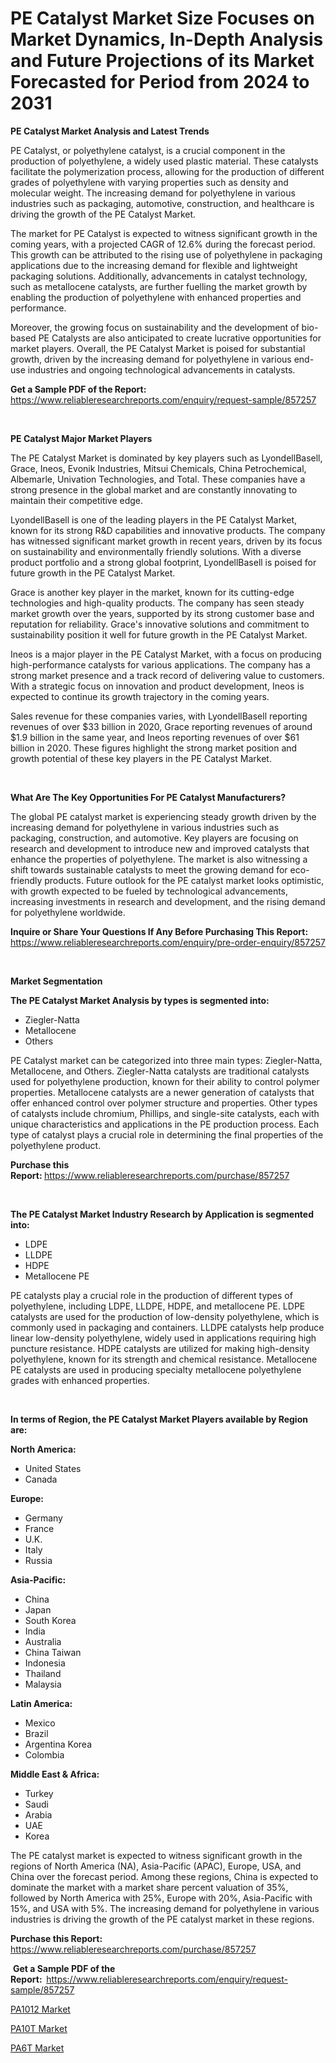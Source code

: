 <p><h1>PE Catalyst Market Size Focuses on Market Dynamics, In-Depth Analysis and Future Projections of its Market Forecasted for Period from 2024 to 2031</h1></p><p><strong>PE Catalyst Market Analysis and Latest Trends</strong></p>
<p><p>PE Catalyst, or polyethylene catalyst, is a crucial component in the production of polyethylene, a widely used plastic material. These catalysts facilitate the polymerization process, allowing for the production of different grades of polyethylene with varying properties such as density and molecular weight. The increasing demand for polyethylene in various industries such as packaging, automotive, construction, and healthcare is driving the growth of the PE Catalyst Market.</p><p>The market for PE Catalyst is expected to witness significant growth in the coming years, with a projected CAGR of 12.6% during the forecast period. This growth can be attributed to the rising use of polyethylene in packaging applications due to the increasing demand for flexible and lightweight packaging solutions. Additionally, advancements in catalyst technology, such as metallocene catalysts, are further fuelling the market growth by enabling the production of polyethylene with enhanced properties and performance.</p><p>Moreover, the growing focus on sustainability and the development of bio-based PE Catalysts are also anticipated to create lucrative opportunities for market players. Overall, the PE Catalyst Market is poised for substantial growth, driven by the increasing demand for polyethylene in various end-use industries and ongoing technological advancements in catalysts.</p></p>
<p><strong>Get a Sample PDF of the Report:&nbsp;</strong> <a href="https://www.reliableresearchreports.com/enquiry/request-sample/857257">https://www.reliableresearchreports.com/enquiry/request-sample/857257</a></p>
<p>&nbsp;</p>
<p><strong>PE Catalyst Major Market Players</strong></p>
<p><p>The PE Catalyst Market is dominated by key players such as LyondellBasell, Grace, Ineos, Evonik Industries, Mitsui Chemicals, China Petrochemical, Albemarle, Univation Technologies, and Total. These companies have a strong presence in the global market and are constantly innovating to maintain their competitive edge.</p><p>LyondellBasell is one of the leading players in the PE Catalyst Market, known for its strong R&D capabilities and innovative products. The company has witnessed significant market growth in recent years, driven by its focus on sustainability and environmentally friendly solutions. With a diverse product portfolio and a strong global footprint, LyondellBasell is poised for future growth in the PE Catalyst Market.</p><p>Grace is another key player in the market, known for its cutting-edge technologies and high-quality products. The company has seen steady market growth over the years, supported by its strong customer base and reputation for reliability. Grace's innovative solutions and commitment to sustainability position it well for future growth in the PE Catalyst Market.</p><p>Ineos is a major player in the PE Catalyst Market, with a focus on producing high-performance catalysts for various applications. The company has a strong market presence and a track record of delivering value to customers. With a strategic focus on innovation and product development, Ineos is expected to continue its growth trajectory in the coming years.</p><p>Sales revenue for these companies varies, with LyondellBasell reporting revenues of over $33 billion in 2020, Grace reporting revenues of around $1.9 billion in the same year, and Ineos reporting revenues of over $61 billion in 2020. These figures highlight the strong market position and growth potential of these key players in the PE Catalyst Market.</p></p>
<p>&nbsp;</p>
<p><strong>What Are The Key Opportunities For PE Catalyst Manufacturers?</strong></p>
<p><p>The global PE catalyst market is experiencing steady growth driven by the increasing demand for polyethylene in various industries such as packaging, construction, and automotive. Key players are focusing on research and development to introduce new and improved catalysts that enhance the properties of polyethylene. The market is also witnessing a shift towards sustainable catalysts to meet the growing demand for eco-friendly products. Future outlook for the PE catalyst market looks optimistic, with growth expected to be fueled by technological advancements, increasing investments in research and development, and the rising demand for polyethylene worldwide.</p></p>
<p><strong>Inquire or Share Your Questions If Any Before Purchasing This Report:</strong> <a href="https://www.reliableresearchreports.com/enquiry/pre-order-enquiry/857257">https://www.reliableresearchreports.com/enquiry/pre-order-enquiry/857257</a></p>
<p>&nbsp;</p>
<p><strong>Market Segmentation</strong></p>
<p><strong>The PE Catalyst Market Analysis by types is segmented into:</strong></p>
<p><ul><li>Ziegler-Natta</li><li>Metallocene</li><li>Others</li></ul></p>
<p><p>PE Catalyst market can be categorized into three main types: Ziegler-Natta, Metallocene, and Others. Ziegler-Natta catalysts are traditional catalysts used for polyethylene production, known for their ability to control polymer properties. Metallocene catalysts are a newer generation of catalysts that offer enhanced control over polymer structure and properties. Other types of catalysts include chromium, Phillips, and single-site catalysts, each with unique characteristics and applications in the PE production process. Each type of catalyst plays a crucial role in determining the final properties of the polyethylene product.</p></p>
<p><strong>Purchase this Report:&nbsp;</strong><a href="https://www.reliableresearchreports.com/purchase/857257">https://www.reliableresearchreports.com/purchase/857257</a></p>
<p>&nbsp;</p>
<p><strong>The PE Catalyst Market Industry Research by Application is segmented into:</strong></p>
<p><ul><li>LDPE</li><li>LLDPE</li><li>HDPE</li><li>Metallocene PE</li></ul></p>
<p><p>PE catalysts play a crucial role in the production of different types of polyethylene, including LDPE, LLDPE, HDPE, and metallocene PE. LDPE catalysts are used for the production of low-density polyethylene, which is commonly used in packaging and containers. LLDPE catalysts help produce linear low-density polyethylene, widely used in applications requiring high puncture resistance. HDPE catalysts are utilized for making high-density polyethylene, known for its strength and chemical resistance. Metallocene PE catalysts are used in producing specialty metallocene polyethylene grades with enhanced properties.</p></p>
<p>&nbsp;</p>
<p><strong>In terms of Region, the PE Catalyst Market Players available by Region are:</strong></p>
<p>
    <p> <strong> North America: </strong>
        <ul>
            <li>United States</li>
            <li>Canada</li>
        </ul>
        </p> 
    <p> <strong> Europe: </strong>
        <ul>
            <li>Germany</li>
            <li>France</li>
            <li>U.K.</li>
            <li>Italy</li>
            <li>Russia</li>
        </ul>
        </p> 
    <p> <strong> Asia-Pacific: </strong>
        <ul>
            <li>China</li>
            <li>Japan</li>
            <li>South Korea</li>
            <li>India</li>
            <li>Australia</li>
            <li>China Taiwan</li>
            <li>Indonesia</li>
            <li>Thailand</li>
            <li>Malaysia</li>
        </ul>
        </p> 
    <p> <strong> Latin America: </strong>
        <ul>
            <li>Mexico</li>
            <li>Brazil</li>
            <li>Argentina Korea</li>
            <li>Colombia</li>
        </ul>
        </p> 
    <p> <strong> Middle East & Africa: </strong>
        <ul>
            <li>Turkey</li>
            <li>Saudi</li>
            <li>Arabia</li>
            <li>UAE</li>
            <li>Korea</li>
        </ul>
    </p>
    </p>
<p><p>The PE catalyst market is expected to witness significant growth in the regions of North America (NA), Asia-Pacific (APAC), Europe, USA, and China over the forecast period. Among these regions, China is expected to dominate the market with a market share percent valuation of 35%, followed by North America with 25%, Europe with 20%, Asia-Pacific with 15%, and USA with 5%. The increasing demand for polyethylene in various industries is driving the growth of the PE catalyst market in these regions.</p></p>
<p><strong>Purchase this Report: </strong><a href="https://www.reliableresearchreports.com/purchase/857257">https://www.reliableresearchreports.com/purchase/857257</a></p>
<p>&nbsp;<strong>Get a Sample PDF of the Report:&nbsp;&nbsp;</strong><a href="https://www.reliableresearchreports.com/enquiry/request-sample/857257">https://www.reliableresearchreports.com/enquiry/request-sample/857257</a></p>
<p><strong></strong></p>
<p><p><a href="https://github.com/mauripalmi/Market-Research-Report-List-2/blob/main/pa1012-market.md">PA1012 Market</a></p><p><a href="https://github.com/nicoletavirag/Market-Research-Report-List-2/blob/main/pa10t-market.md">PA10T Market</a></p><p><a href="https://github.com/redneck06/Market-Research-Report-List-2/blob/main/pa6t-market.md">PA6T Market</a></p></p>